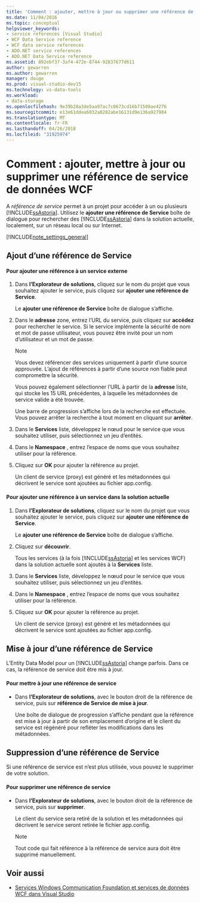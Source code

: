 ```yaml
---
title: 'Comment : ajouter, mettre à jour ou supprimer une référence de service de données WCF'
ms.date: 11/04/2016
ms.topic: conceptual
helpviewer_keywords:
- service references [Visual Studio]
- WCF Data Service reference
- WCF data service references
- ADO.NET service references
- ADO.NET Data Service reference
ms.assetid: 892ebf37-3af4-472e-8744-92837677d611
author: gewarren
ms.author: gewarren
manager: douge
ms.prod: visual-studio-dev15
ms.technology: vs-data-tools
ms.workload:
- data-storage
ms.openlocfilehash: 9e39b28a3de5aa97ac7c0673cd16b71508ae4276
ms.sourcegitcommit: e13e61ddea6032a8282abe16131d9e136a927984
ms.translationtype: MT
ms.contentlocale: fr-FR
ms.lasthandoff: 04/26/2018
ms.locfileid: "31925974"
---
```

# <a name="how-to-add-update-or-remove-a-wcf-data-service-reference"></a>Comment : ajouter, mettre à jour ou supprimer une référence de service de données WCF
A *référence de service* permet à un projet pour accéder à un ou plusieurs [!INCLUDE[ssAstoria](../data-tools/includes/ssastoria_md.md)]. Utilisez le **ajouter une référence de Service** boîte de dialogue pour rechercher des [!INCLUDE[ssAstoria](../data-tools/includes/ssastoria_md.md)] dans la solution actuelle, localement, sur un réseau local ou sur Internet.

[!INCLUDE[note_settings_general](../data-tools/includes/note_settings_general_md.md)]

## <a name="adding-a-service-reference"></a>Ajout d’une référence de Service

#### <a name="to-add-a-reference-to-an-external-service"></a>Pour ajouter une référence à un service externe

1.  Dans **l’Explorateur de solutions**, cliquez sur le nom du projet que vous souhaitez ajouter le service, puis cliquez sur **ajouter une référence de Service**.

     Le **ajouter une référence de Service** boîte de dialogue s’affiche.

2.  Dans le **adresse** zone, entrez l’URL du service, puis cliquez sur **accédez** pour rechercher le service. Si le service implémente la sécurité de nom et mot de passe utilisateur, vous pouvez être invité pour un nom d’utilisateur et un mot de passe.

    > [!NOTE]
    >  Vous devez référencer des services uniquement à partir d’une source approuvée. L’ajout de références à partir d’une source non fiable peut compromettre la sécurité.

     Vous pouvez également sélectionner l’URL à partir de la **adresse** liste, qui stocke les 15 URL précédentes, à laquelle les métadonnées de service valide a été trouvée.

     Une barre de progression s’affiche lors de la recherche est effectuée. Vous pouvez arrêter la recherche à tout moment en cliquant sur **arrêter**.

3.  Dans le **Services** liste, développez le nœud pour le service que vous souhaitez utiliser, puis sélectionnez un jeu d’entités.

4.  Dans le **Namespace** , entrez l’espace de noms que vous souhaitez utiliser pour la référence.

5.  Cliquez sur **OK** pour ajouter la référence au projet.

     Un client de service (proxy) est généré et les métadonnées qui décrivent le service sont ajoutées au fichier app.config.

#### <a name="to-add-a-reference-to-a-service-in-the-current-solution"></a>Pour ajouter une référence à un service dans la solution actuelle

1.  Dans **l’Explorateur de solutions**, cliquez sur le nom du projet que vous souhaitez ajouter le service, puis cliquez sur **ajouter une référence de Service**.

     Le **ajouter une référence de Service** boîte de dialogue s’affiche.

2.  Cliquez sur **découvrir**.

     Tous les services (à la fois [!INCLUDE[ssAstoria](../data-tools/includes/ssastoria_md.md)] et les services WCF) dans la solution actuelle sont ajoutés à la **Services** liste.

3.  Dans le **Services** liste, développez le nœud pour le service que vous souhaitez utiliser, puis sélectionnez un jeu d’entités.

4.  Dans le **Namespace** , entrez l’espace de noms que vous souhaitez utiliser pour la référence.

5.  Cliquez sur **OK** pour ajouter la référence au projet.

     Un client de service (proxy) est généré et les métadonnées qui décrivent le service sont ajoutées au fichier app.config.

## <a name="updating-a-service-reference"></a>Mise à jour d’une référence de Service
 L’Entity Data Model pour un [!INCLUDE[ssAstoria](../data-tools/includes/ssastoria_md.md)] change parfois. Dans ce cas, la référence de service doit être mis à jour.

#### <a name="to-update-a-service-reference"></a>Pour mettre à jour une référence de service

-   Dans **l’Explorateur de solutions**, avec le bouton droit de la référence de service, puis sur **référence de Service de mise à jour**.

     Une boîte de dialogue de progression s’affiche pendant que la référence est mise à jour à partir de son emplacement d’origine et le client du service est régénéré pour refléter les modifications dans les métadonnées.

## <a name="removing-a-service-reference"></a>Suppression d’une référence de Service
 Si une référence de service est n’est plus utilisée, vous pouvez le supprimer de votre solution.

#### <a name="to-remove-a-service-reference"></a>Pour supprimer une référence de service

-   Dans **l’Explorateur de solutions**, avec le bouton droit de la référence de service, puis sur **supprimer**.

     Le client du service sera retiré de la solution et les métadonnées qui décrivent le service seront retirée le fichier app.config.

    > [!NOTE]
    >  Tout code qui fait référence à la référence de service aura doit être supprimé manuellement.

## <a name="see-also"></a>Voir aussi

- [Services Windows Communication Foundation et services de données WCF dans Visual Studio](../data-tools/windows-communication-foundation-services-and-wcf-data-services-in-visual-studio.md)